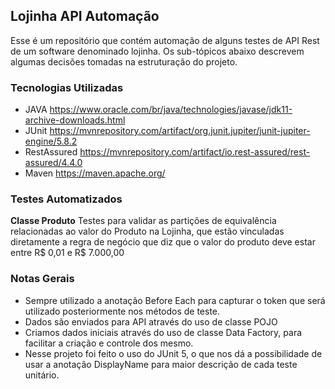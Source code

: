 ## Lojinha API Automação
Esse é um repositório que contém automação de alguns testes de API Rest de um software denominado lojinha. Os sub-tópicos abaixo descrevem algumas decisões tomadas na estruturação do projeto.

### Tecnologias Utilizadas

- JAVA
  https://www.oracle.com/br/java/technologies/javase/jdk11-archive-downloads.html
- JUnit
  https://mvnrepository.com/artifact/org.junit.jupiter/junit-jupiter-engine/5.8.2
- RestAssured
  https://mvnrepository.com/artifact/io.rest-assured/rest-assured/4.4.0
- Maven
  https://maven.apache.org/

### Testes Automatizados
**Classe Produto**
Testes para validar as partições de equivalência relacionadas ao valor do Produto na Lojinha, que estão vinculadas diretamente a regra de negócio que diz que o valor do produto deve estar entre R$ 0,01 e R$ 7.000,00

### Notas Gerais

- Sempre utilizado a anotação Before Each para capturar o token que será utilizado posteriormente nos métodos de teste.
- Dados são enviados para API através do uso de classe POJO
- Criamos dados iniciais através do uso de classe Data Factory, para facilitar a criação e controle dos mesmo.
- Nesse projeto foi feito o uso do JUnit 5, o que nos dá a possibilidade de usar a anotação DisplayName para maior descrição de cada teste unitário.
